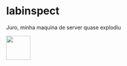 # labinspect

Juro, minha maquina de server quase explodiu

<img src="https://cdn.jsdelivr.net/gh/devicons/devicon/icons/haskell/haskell-original.svg" height="65" width="65" />
